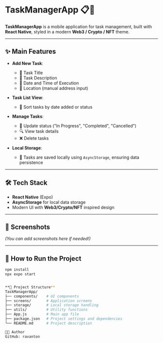 # TaskManagerApp 📋🚀

**TaskManagerApp** is a mobile application for task management, built with **React Native**, styled in a modern **Web3 / Crypto / NFT** theme.

---

## ✨ Main Features

- **Add New Task**:
  - 📌 Task Title
  - 📝 Task Description
  - 📅 Date and Time of Execution
  - 📍 Location (manual address input)

- **Task List View**:
  - 📜 Sort tasks by date added or status

- **Manage Tasks**:
  - 🔄 Update status ("In Progress", "Completed", "Cancelled")
  - 🔍 View task details
  - ❌ Delete tasks

- **Local Storage**:
  - 💾 Tasks are saved locally using `AsyncStorage`, ensuring data persistence

---

## 🛠️ Tech Stack

- **React Native** (Expo)
- **AsyncStorage** for local data storage
- Modern UI with **Web3/Crypto/NFT** inspired design

---

## 📱 Screenshots

*(You can add screenshots here if needed!)*

---

## 🚀 How to Run the Project

```bash
npm install
npx expo start


**📂 Project Structure**
TaskManagerApp/
├── components/    # UI components
├── screens/       # Application screens
├── storage/       # Local storage handling
├── utils/         # Utility functions
├── App.js         # Main app file
├── package.json   # Project settings and dependencies
└── README.md      # Project description

👨‍💻 Author
GitHub: ravanton
